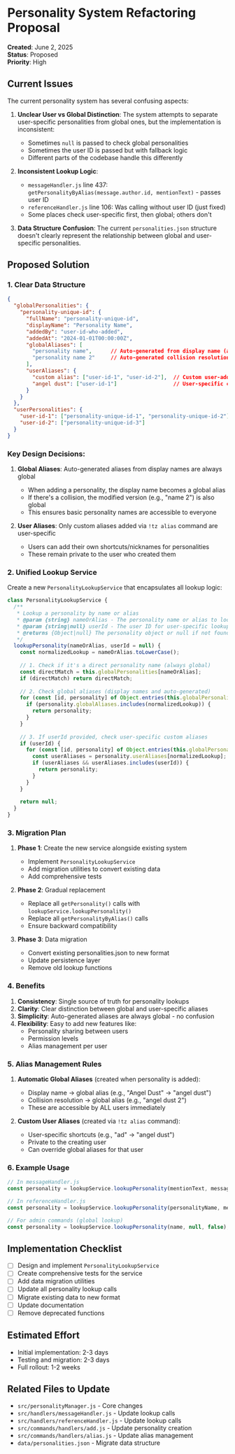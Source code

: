 # Personality System Refactoring Proposal

**Created**: June 2, 2025  
**Status**: Proposed  
**Priority**: High

## Current Issues

The current personality system has several confusing aspects:

1. **Unclear User vs Global Distinction**: The system attempts to separate user-specific personalities from global ones, but the implementation is inconsistent:
   - Sometimes `null` is passed to check global personalities
   - Sometimes the user ID is passed but with fallback logic
   - Different parts of the codebase handle this differently

2. **Inconsistent Lookup Logic**: 
   - `messageHandler.js` line 437: `getPersonalityByAlias(message.author.id, mentionText)` - passes user ID
   - `referenceHandler.js` line 106: Was calling without user ID (just fixed)
   - Some places check user-specific first, then global; others don't

3. **Data Structure Confusion**: The current `personalities.json` structure doesn't clearly represent the relationship between global and user-specific personalities.

## Proposed Solution

### 1. Clear Data Structure

```json
{
  "globalPersonalities": {
    "personality-unique-id": {
      "fullName": "personality-unique-id",
      "displayName": "Personality Name",
      "addedBy": "user-id-who-added",
      "addedAt": "2024-01-01T00:00:00Z",
      "globalAliases": [
        "personality name",      // Auto-generated from display name (always global)
        "personality name 2"     // Auto-generated collision resolution (always global)
      ],
      "userAliases": {
        "custom alias": ["user-id-1", "user-id-2"],  // Custom user-added aliases
        "angel dust": ["user-id-1"]                  // User-specific custom alias
      }
    }
  },
  "userPersonalities": {
    "user-id-1": ["personality-unique-id-1", "personality-unique-id-2"],
    "user-id-2": ["personality-unique-id-3"]
  }
}
```

### Key Design Decisions:

1. **Global Aliases**: Auto-generated aliases from display names are always global
   - When adding a personality, the display name becomes a global alias
   - If there's a collision, the modified version (e.g., "name 2") is also global
   - This ensures basic personality names are accessible to everyone

2. **User Aliases**: Only custom aliases added via `!tz alias` command are user-specific
   - Users can add their own shortcuts/nicknames for personalities
   - These remain private to the user who created them

### 2. Unified Lookup Service

Create a new `PersonalityLookupService` that encapsulates all lookup logic:

```javascript
class PersonalityLookupService {
  /**
   * Lookup a personality by name or alias
   * @param {string} nameOrAlias - The personality name or alias to lookup
   * @param {string|null} userId - The user ID for user-specific lookups (null for global only)
   * @returns {Object|null} The personality object or null if not found
   */
  lookupPersonality(nameOrAlias, userId = null) {
    const normalizedLookup = nameOrAlias.toLowerCase();
    
    // 1. Check if it's a direct personality name (always global)
    const directMatch = this.globalPersonalities[nameOrAlias];
    if (directMatch) return directMatch;
    
    // 2. Check global aliases (display names and auto-generated)
    for (const [id, personality] of Object.entries(this.globalPersonalities)) {
      if (personality.globalAliases.includes(normalizedLookup)) {
        return personality;
      }
    }
    
    // 3. If userId provided, check user-specific custom aliases
    if (userId) {
      for (const [id, personality] of Object.entries(this.globalPersonalities)) {
        const userAliases = personality.userAliases[normalizedLookup];
        if (userAliases && userAliases.includes(userId)) {
          return personality;
        }
      }
    }
    
    return null;
  }
}
```

### 3. Migration Plan

1. **Phase 1**: Create the new service alongside existing system
   - Implement `PersonalityLookupService`
   - Add migration utilities to convert existing data
   - Add comprehensive tests

2. **Phase 2**: Gradual replacement
   - Replace all `getPersonality()` calls with `lookupService.lookupPersonality()`
   - Replace all `getPersonalityByAlias()` calls
   - Ensure backward compatibility

3. **Phase 3**: Data migration
   - Convert existing personalities.json to new format
   - Update persistence layer
   - Remove old lookup functions

### 4. Benefits

1. **Consistency**: Single source of truth for personality lookups
2. **Clarity**: Clear distinction between global and user-specific aliases
3. **Simplicity**: Auto-generated aliases are always global - no confusion
4. **Flexibility**: Easy to add new features like:
   - Personality sharing between users
   - Permission levels
   - Alias management per user

### 5. Alias Management Rules

1. **Automatic Global Aliases** (created when personality is added):
   - Display name → global alias (e.g., "Angel Dust" → "angel dust")
   - Collision resolution → global alias (e.g., "angel dust 2")
   - These are accessible by ALL users immediately

2. **Custom User Aliases** (created via `!tz alias` command):
   - User-specific shortcuts (e.g., "ad" → "angel dust")
   - Private to the creating user
   - Can override global aliases for that user

### 6. Example Usage

```javascript
// In messageHandler.js
const personality = lookupService.lookupPersonality(mentionText, message.author.id);

// In referenceHandler.js  
const personality = lookupService.lookupPersonality(personalityName, message.author.id);

// For admin commands (global lookup)
const personality = lookupService.lookupPersonality(name, null, false);
```

## Implementation Checklist

- [ ] Design and implement `PersonalityLookupService`
- [ ] Create comprehensive tests for the service
- [ ] Add data migration utilities
- [ ] Update all personality lookup calls
- [ ] Migrate existing data to new format
- [ ] Update documentation
- [ ] Remove deprecated functions

## Estimated Effort

- Initial implementation: 2-3 days
- Testing and migration: 2-3 days
- Full rollout: 1-2 weeks

## Related Files to Update

- `src/personalityManager.js` - Core changes
- `src/handlers/messageHandler.js` - Update lookup calls
- `src/handlers/referenceHandler.js` - Update lookup calls
- `src/commands/handlers/add.js` - Update personality creation
- `src/commands/handlers/alias.js` - Update alias management
- `data/personalities.json` - Migrate data structure